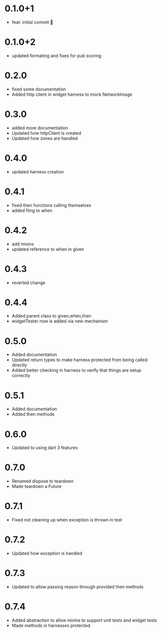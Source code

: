 # 0.1.0+1

- feat: initial commit 🎉

# 0.1.0+2

- updated formating and fixes for pub scoring

# 0.2.0

- fixed some documentation
- Added http client in widget harness to mock NetworkImage

# 0.3.0

- added more documentation
- Updated how httpClient is created
- Updated how zones are handled

# 0.4.0

- updated harness creation

# 0.4.1

- fixed then functions calling themselves
- added fling to when

# 0.4.2

- add mixins
- updated reference to when in given

# 0.4.3

- reverted change

# 0.4.4

- Added parent class to given,when,then
- widgetTester now is added via new mechanism

# 0.5.0

- Added documentation
- Updated return types to make harness protected from being called directly
- Added better checking in harness to verify that things are setup correctly

# 0.5.1

- Added documentation
- Added then methods

# 0.6.0

- Updated to using dart 3 features

# 0.7.0

- Renamed dispose to teardown
- Made teardown a Future<void>

# 0.7.1

- Fixed not cleaning up when exception is thrown in test

# 0.7.2

- Updated how exception is handled

# 0.7.3

- Updated to allow passing reason through provided then methods

# 0.7.4

- Added abstraction to allow mixins to support unit tests and widget tests
- Made methods in harnesses protected.
